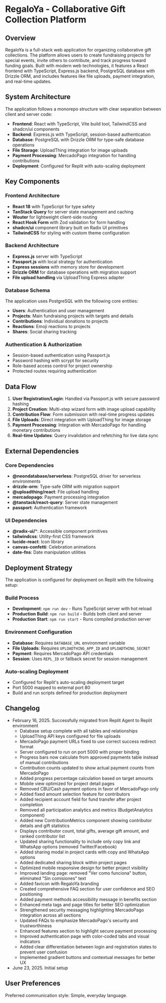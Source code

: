 # RegaloYa - Collaborative Gift Collection Platform

## Overview

RegaloYa is a full-stack web application for organizing collaborative gift collections. The platform allows users to create fundraising projects for special events, invite others to contribute, and track progress toward funding goals. Built with modern web technologies, it features a React frontend with TypeScript, Express.js backend, PostgreSQL database with Drizzle ORM, and includes features like file uploads, payment integration, and real-time updates.

## System Architecture

The application follows a monorepo structure with clear separation between client and server code:

- **Frontend**: React with TypeScript, Vite build tool, TailwindCSS and shadcn/ui components
- **Backend**: Express.js with TypeScript, session-based authentication
- **Database**: PostgreSQL with Drizzle ORM for type-safe database operations
- **File Storage**: UploadThing integration for image uploads
- **Payment Processing**: MercadoPago integration for handling contributions
- **Deployment**: Configured for Replit with auto-scaling deployment

## Key Components

### Frontend Architecture
- **React 18** with TypeScript for type safety
- **TanStack Query** for server state management and caching
- **Wouter** for lightweight client-side routing
- **React Hook Form** with Zod validation for form handling
- **shadcn/ui** component library built on Radix UI primitives
- **TailwindCSS** for styling with custom theme configuration

### Backend Architecture
- **Express.js** server with TypeScript
- **Passport.js** with local strategy for authentication
- **Express sessions** with memory store for development
- **Drizzle ORM** for database operations with migration support
- **File upload handling** via UploadThing Express adapter

### Database Schema
The application uses PostgreSQL with the following core entities:
- **Users**: Authentication and user management
- **Projects**: Main fundraising projects with targets and details
- **Contributions**: Individual donations to projects
- **Reactions**: Emoji reactions to projects
- **Shares**: Social sharing tracking

### Authentication & Authorization
- Session-based authentication using Passport.js
- Password hashing with scrypt for security
- Role-based access control for project ownership
- Protected routes requiring authentication

## Data Flow

1. **User Registration/Login**: Handled via Passport.js with secure password hashing
2. **Project Creation**: Multi-step wizard form with image upload capability
3. **Contribution Flow**: Form submission with real-time progress updates
4. **File Uploads**: Direct integration with UploadThing for image storage
5. **Payment Processing**: Integration with MercadoPago for handling monetary contributions
6. **Real-time Updates**: Query invalidation and refetching for live data sync

## External Dependencies

### Core Dependencies
- **@neondatabase/serverless**: PostgreSQL driver for serverless environments
- **drizzle-orm**: Type-safe ORM with migration support
- **@uploadthing/react**: File upload handling
- **mercadopago**: Payment processing integration
- **@tanstack/react-query**: Server state management
- **passport**: Authentication framework

### UI Dependencies
- **@radix-ui/***: Accessible component primitives
- **tailwindcss**: Utility-first CSS framework
- **lucide-react**: Icon library
- **canvas-confetti**: Celebration animations
- **date-fns**: Date manipulation utilities

## Deployment Strategy

The application is configured for deployment on Replit with the following setup:

### Build Process
- **Development**: `npm run dev` - Runs TypeScript server with hot reload
- **Production Build**: `npm run build` - Builds both client and server
- **Production Start**: `npm run start` - Runs compiled production server

### Environment Configuration
- **Database**: Requires `DATABASE_URL` environment variable
- **File Uploads**: Requires `UPLOADTHING_APP_ID` and `UPLOADTHING_SECRET`
- **Payment**: Requires MercadoPago API credentials
- **Session**: Uses `REPL_ID` or fallback secret for session management

### Auto-scaling Deployment
- Configured for Replit's auto-scaling deployment target
- Port 5000 mapped to external port 80
- Build and run scripts defined for production deployment

## Changelog

- February 16, 2025. Successfully migrated from Replit Agent to Replit environment
  - Database setup complete with all tables and relationships
  - UploadThing API keys configured for file uploads
  - MercadoPago payment URLs fixed to use correct success redirect format
  - Server configured to run on port 5000 with proper binding
  - Progress bars now calculate from approved payments table instead of manual contributions
  - Contribution counts updated to show actual payment counts from MercadoPago
  - Added progress percentage calculation based on target amounts
  - Mobile view optimized for project detail pages
  - Removed CBU/Cash payment options in favor of MercadoPago only
  - Added fixed amount selection feature for contributors
  - Added recipient account field for fund transfer after project completion
  - Removed all participation analytics and metrics (BudgetAnalytics component)
  - Added new ContributionMetrics component showing contributor details and gift statistics
  - Displays contributor count, total gifts, average gift amount, and ranked contributor list
  - Updated sharing functionality to include only copy link and WhatsApp options (removed Twitter/Facebook)
  - Added sharing modal in project cards with copy and WhatsApp options
  - Added dedicated sharing block within project pages
  - Optimized mobile responsive design for better project visibility
  - Improved landing page: removed "Ver como funciona" button, eliminated "Sin comisiones" text
  - Added favicon with RegaloYa branding
  - Created comprehensive FAQ section for user confidence and SEO positioning
  - Added payment methods accessibility message in benefits section
  - Enhanced meta tags and page titles for better SEO optimization
  - Strengthened security messaging highlighting MercadoPago integration across all sections
  - Updated FAQs to emphasize MercadoPago's security and trustworthiness
  - Enhanced features section to highlight secure payment processing
  - Improved authentication page with color-coded tabs and visual indicators
  - Added clear differentiation between login and registration states to prevent user confusion
  - Implemented gradient buttons and contextual messages for better UX
- June 23, 2025. Initial setup

## User Preferences

Preferred communication style: Simple, everyday language.